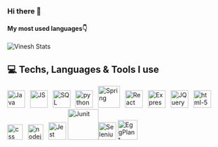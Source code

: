### Hi there 👋
#### My most used languages:point_down:

![Vinesh Stats](https://github-readme-stats.vercel.app/api/top-langs/?username=vineshghela&layout=compact&hide_border=false&theme=darcula&bg_color=00000000&langs_count=4%22%3E)

## 💻 Techs, Languages & Tools I use

<img src="https://i.imgur.com/FI6zNOd.png" width="40px" alt="Java"/> &nbsp; <img src="https://i.imgur.com/o0GEoUG.png" width="40px" alt="JS"/> &nbsp; 
<img src="https://i.imgur.com/p0iInfp.png" width="40px" alt="SQL"/> &nbsp; <img src="https://i.imgur.com/Gt41wVy.png" width="40px" alt="python" /> &nbsp; 
<img src="https://i.imgur.com/s9UZ2zj.png" width="50px" alt="Spring"/> &nbsp; <img src="https://i.imgur.com/G4ewIRk.png" width="40px" alt="React"/> &nbsp;
<img src="https://i.imgur.com/FfL7MyP.png" width="40px" alt="Express"/> &nbsp; <img src="https://i.imgur.com/d5p2RSI.png" width="40px" alt="JQuery"/> &nbsp; 
<img src="https://i.imgur.com/TSZVG5g.png" width="40px" alt="html-5" /> &nbsp; <img src="https://i.imgur.com/9xbG6Ox.png" width="35px" alt="css"/> &nbsp; 
<img src="https://i.imgur.com/uGHPrRG.png" width="35px" alt="nodejs"/> &nbsp; <img src="https://i.imgur.com/KU5xR5u.png" width="40px" alt="Jest"/>
<img src="https://i.imgur.com/1z0WLUq.png" width="70px" alt="Junit"/><img src="https://i.imgur.com/pMeFDIZ.png" width="40px" alt="Selenium"/>
<img src="https://i.imgur.com/bXGnd1X.png" width="45px" alt="EggPlant"/>




<!--
**vineshghela/VineshGhela** is a ✨ _special_ ✨ repository because its `README.md` (this file) appears on your GitHub profile.

Here are some ideas to get you started:

- 🔭 I’m currently working on ...
- 🌱 I’m currently learning ...
- 👯 I’m looking to collaborate on ...
- 🤔 I’m looking for help with ...
- 💬 Ask me about ...
- 📫 How to reach me: ...
- 😄 Pronouns: ...
- ⚡ Fun fact: ...
-->
